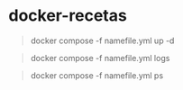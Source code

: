 # docker-recetas


>docker compose -f namefile.yml up -d


>docker compose -f namefile.yml logs


>docker compose -f namefile.yml ps
